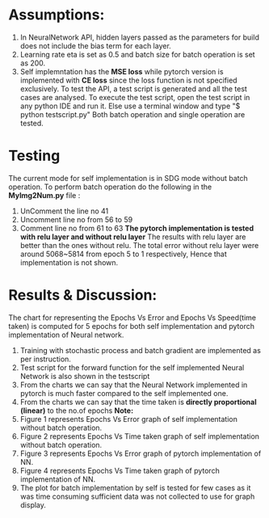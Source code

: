 # Assumptions:
 1. In NeuralNetwork API, hidden layers passed as the parameters for build does not include the bias term for each layer.
 2. Learning rate eta is set as 0.5 and batch size for batch operation is set as 200.
 3. Self implemntation has the **MSE loss** while pytorch version is implemented with **CE loss** since the loss function is not specified exclusively.
To test the API, a test script is generated and all the test cases are analysed.
To execute the test script, open the test script in any python IDE and run it. Else use a terminal window and type "$ python testscript.py"
Both batch operation and single operation are tested.


# Testing
The current mode for self implementation is in SDG mode without batch operation.
To perform batch operation do the following in the **MyImg2Num.py** file :
1. UnComment the line no 41
2. Uncomment line no from 56 to 59
3. Comment line no from 61 to 63
**The pytorch implementation is tested with relu layer and without relu layer**
The results with relu layer are better than the ones without relu. The total error without relu layer were around 5068~5814 from epoch 5 to 1 respectively, Hence that implementation is not shown.
# Results & Discussion:
The chart for representing the Epochs Vs Error and Epochs Vs Speed(time taken) is computed for 5 epochs for both self implementation and pytorch implementation of Neural network.
1. Training with stochastic process and batch gradient are implemented as per instruction.
2. Test script for the forward function for the self implemented Neural Network is also shown in the testscript
3. From the charts we can say that the Neural Network implemented in pytorch is much faster compared to the self implemented one.
4. From the charts we can say that the time taken is **directly proportional (linear)** to the no.of epochs
**Note:**
1. Figure 1 represents Epochs Vs Error graph of self implementation without batch operation.
2. Figure 2 represents Epochs Vs Time taken graph of self implementation without batch operation.
3. Figure 3 represents Epochs Vs Error graph of pytorch implementation of NN.
4. Figure 4 represents Epochs Vs Time taken graph of pytorch implementation of NN.
5. The plot for batch implementation by self is tested for few cases as it was time consuming sufficient data was not collected to use for graph display.
